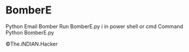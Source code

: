 # BomberE
Python Email Bomber
Run BomberE.py i in power shell or cmd
Command  Python BomberE.py

©The.iNDIAN.Hacker
